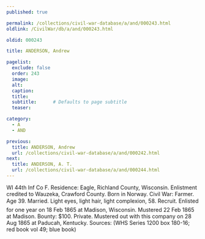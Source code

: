 ```yaml
---
published: true

permalink: /collections/civil-war-database/a/and/000243.html
oldlink: /CivilWar/db/a/and/000243.html

oldid: 000243

title: ANDERSON, Andrew

pagelist:
  exclude: false
  order: 243
  image: 
  alt:
  caption:
  title:
  subtitle:      # Defaults to page subtitle
  teaser:

category: 
  - A 
  - AND

previous:
  title: ANDERSON, Andrew
  url: /collections/civil-war-database/a/and/000242.html  
next:
  title: ANDERSON, A. T.
  url: /collections/civil-war-database/a/and/000244.html   
---
```

WI 44th Inf Co F. Residence: Eagle, Richland County, Wisconsin. Enlistment credited to Wauzeka, Crawford County. Born in Norway. Civil War: Farmer. Age 39. Married. Light eyes, light hair, light complexion, 5&#146;8&#148;. Recruit. Enlisted for one year on 18 Feb 1865 at Madison, Wisconsin. Mustered 22 Feb 1865 at Madison. Bounty: $100. Private. Mustered out with this company on 28 Aug 1865 at Paducah, Kentucky. Sources: (WHS Series 1200 box 180-16; red book vol 49; blue book)